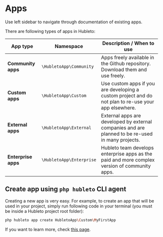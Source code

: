 # Apps

Use left sidebar to navigate through documentation of existing apps.

There are following types of apps in Hubleto:

| App type            | Namespace                | Description / When to use                                                                            |
| ------------------- | ------------------------ | ---------------------------------------------------------------------------------------------------- |
| **Community apps**  | `\HubletoApp\Community`  | Apps freely available in the Github repository. Download them and use freely.                        |
| **Custom apps**     | `\HubletoApp\Custom`     | Use custom apps if you are developing a custom project and do not plan to re-use your app elsewhere. |
| **External apps**   | `\HubletoApp\External`   | External apps are developed by external companies and are planned to be re-used in many projects.    |
| **Enterprise apps** | `\HubletoApp\Enterprise` | Hubleto team develops enterprise apps as the paid and more complex version of community apps.        |

## Create app using `php hubleto` CLI agent

Creating a new app is very easy. For example, to create an app that will be used in your project, simply run following code in your terminal (you must be inside a Hubleto project root folder):

```bash
php hubleto app create HubletoApp\Custom\MyFirstApp
```

If you want to learn more, check [this page](create-first-app).